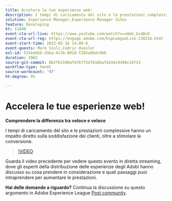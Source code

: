 ```yaml
---
title: Accelera le tue esperienze web!
description: I tempi di caricamento del sito e le prestazioni complessive hanno un impatto diretto sulla soddisfazione dei clienti, oltre a stimolare la conversione.
solution: Experience Manager,Experience Manager Sites
feature: Developing
kt: 11840
event-cta-url-live: https://www.youtube.com/watch?v=uHeb_GvaBc0
event-cta-url-reg: https://engage.adobe.com/ExpLeagueLive-230216.html
event-start-time: 2023-02-16 14:00-8
event-guests: Mark Szulc,Cedric Huesler
exl-id: 533ee6bb-d3ba-4c2b-8018-f265adbdc9b0
duration: 2962
source-git-commit: 0b2f63198af8767f24783dbafd244c9398c24f33
workflow-type: tm+mt
source-wordcount: '97'
ht-degree: 0%

---
```


# Accelera le tue esperienze web!

**Comprendere la differenza tra veloce e veloce**

I tempi di caricamento del sito e le prestazioni complessive hanno un impatto diretto sulla soddisfazione dei clienti, oltre a stimolare la conversione.

>[!VIDEO](https://video.tv.adobe.com/v/3414150/?quality=12&learn=on)

Guarda il video precedente per vedere questo evento in diretta streaming, dove gli esperti della distribuzione delle esperienze degli Adobi hanno discusso su cosa prendere in considerazione e quali passaggi puoi intraprendere per aumentare le prestazioni.

**Hai delle domande a riguardo?** Continua la discussione su questo argomento in Adobe Experience League [Post community](https://experienceleaguecommunities.adobe.com/t5/adobe-experience-manager/experience-league-live-post-session-discussion-speeding-up-your/m-p/575513#M36836).

